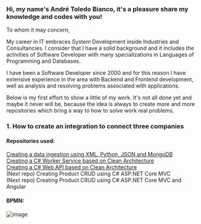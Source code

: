 ### Hi, my name's André Toledo Bianco, it's a pleasure share my knowledge and codes with you!

To whom it may concern,

My career in IT embraces System Development inside Industries and Consultancies. I consider that I have a solid background and it includes the activities of Software Developer with many specializations in Languages of Programming and Databases. 

I have been a Software Developer since 2000 and for this reason I have extensive experience in the area with Backend and Frontend development, well as analysis and resolving problems associated with applications.

Below is my first effort to show a little of my work. It's not all done yet and maybe it never will be, because the idea is always to create more and more repositories which bring a way to how to solve work real problems.

### 1. How to create an integration to connect three companies
#### Repositories used:
[Creating a data ingestion using XML, Python, JSON and MongoDB](https://github.com/andrebianco-net/create-data-ingestion-python-mongodb)</br>
[Creating a C# Worker Service based on Clean Architecture](https://github.com/andrebianco-net/create-csharp-worker-clean-architecture)</br>
[Creating a C# Web API based on Clean Architecture](https://github.com/andrebianco-net/create-csharp-webapi-clean-architecture)</br>
(Next repo) Creating Product CRUD using C# ASP.NET Core MVC</br>
(Next repo) Creating Product CRUD using C# ASP.NET Core MVC and Angular

#### BPMN:</font>
![image](https://github.com/andrebianco-net/andrebianco-net/assets/453193/4b049940-19c3-493d-ad61-e48eec1529ad)
